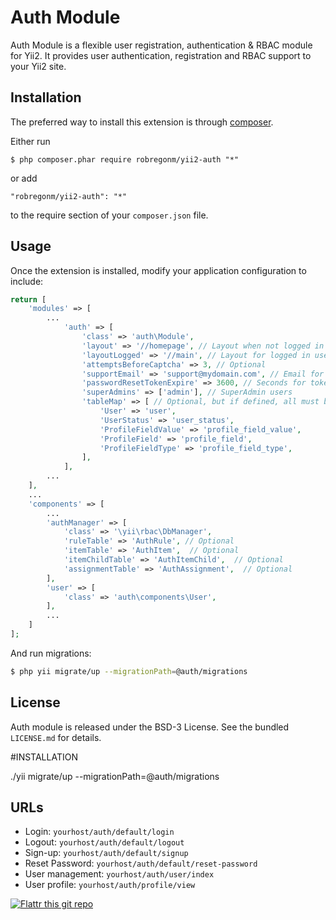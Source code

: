 Auth Module
===========

Auth Module is a flexible user registration, authentication & RBAC module for Yii2. It provides user authentication, registration and RBAC support to your Yii2 site.

## Installation

The preferred way to install this extension is through [composer](http://getcomposer.org/download/).

Either run

```
$ php composer.phar require robregonm/yii2-auth "*"
```

or add

```
"robregonm/yii2-auth": "*"
```

to the require section of your `composer.json` file.

## Usage

Once the extension is installed, modify your application configuration to include:

```php
return [
	'modules' => [
	    ...
	        'auth' => [
	            'class' => 'auth\Module',
	            'layout' => '//homepage', // Layout when not logged in yet
	            'layoutLogged' => '//main', // Layout for logged in users
	            'attemptsBeforeCaptcha' => 3, // Optional
	            'supportEmail' => 'support@mydomain.com', // Email for notifications
	            'passwordResetTokenExpire' => 3600, // Seconds for token expiration
	            'superAdmins' => ['admin'], // SuperAdmin users
	            'tableMap' => [ // Optional, but if defined, all must be declared
	                'User' => 'user',
	                'UserStatus' => 'user_status',
	                'ProfileFieldValue' => 'profile_field_value',
	                'ProfileField' => 'profile_field',
	                'ProfileFieldType' => 'profile_field_type',
	            ],
	        ],
	    ...
	],
	...
	'components' => [
	    ...
		'authManager' => [
			'class' => '\yii\rbac\DbManager',
			'ruleTable' => 'AuthRule', // Optional
			'itemTable' => 'AuthItem',  // Optional
			'itemChildTable' => 'AuthItemChild',  // Optional
			'assignmentTable' => 'AuthAssignment',  // Optional
		],
		'user' => [
			'class' => 'auth\components\User',
		],
	    ...
	]
];
```

And run migrations:

```bash
$ php yii migrate/up --migrationPath=@auth/migrations
```

## License

Auth module is released under the BSD-3 License. See the bundled `LICENSE.md` for details.

#INSTALLATION

./yii migrate/up --migrationPath=@auth/migrations

## URLs

* Login: `yourhost/auth/default/login`
* Logout: `yourhost/auth/default/logout`
* Sign-up: `yourhost/auth/default/signup`
* Reset Password: `yourhost/auth/default/reset-password`
* User management: `yourhost/auth/user/index`
* User profile: `yourhost/auth/profile/view`

[![Flattr this git repo](http://api.flattr.com/button/flattr-badge-large.png)](https://flattr.com/submit/auto?user_id=robregonm&url=https://github.com/robregonm/yii2-auth&title=Yii2-PDF&language=&tags=github&category=software) 
